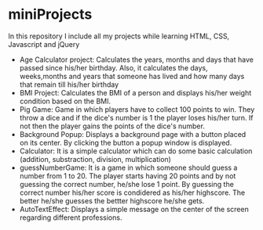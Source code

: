# miniProjects
In this repository I include all my projects while learning HTML, CSS, Javascript and jQuery
* Age Calculator project: Calculates the years, months and days that have passed since his/her birthday. Also, it calculates the days, weeks,months and years that someone has lived and how many days that remain till his/her birthday 
* BMI Project: Calculates the BMI of a person and displays his/her weight condition based on the BMI.
* Pig Game: Game in which players have to collect 100 points to win. They throw a dice and if the dice's number is 1 the player loses his/her turn. If not then the player gains the points of the dice's number.
* Background Popup: Displays a background page with a button placed on its center. By clicking the button a popup window is displayed.
* Calculator: It is a simple calculator which can do some basic calculation (addition, substraction, division, multiplication)
* guessNumberGame: It is a game in which someone should guess a number from 1 to 20. The player starts having 20 points and by not guessing the correct number, he/she lose 1 point. By guessing the correct number his/her score is condidered as his/her highscore. The better he/she guesses the bettter highscore he/she gets.
* AutoTextEffect: Displays a simple message on the center of the screen regarding different professions. 
